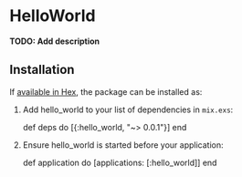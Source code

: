 # HelloWorld

**TODO: Add description**

## Installation

If [available in Hex](https://hex.pm/docs/publish), the package can be installed as:

  1. Add hello_world to your list of dependencies in `mix.exs`:

        def deps do
          [{:hello_world, "~> 0.0.1"}]
        end

  2. Ensure hello_world is started before your application:

        def application do
          [applications: [:hello_world]]
        end
